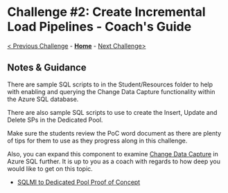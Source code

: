 # Challenge #2: Create Incremental Load Pipelines - Coach's Guide

[< Previous Challenge](Solution-01.md) - **[Home](README.md)** - [Next Challenge>](Solution-03.md)

## Notes & Guidance

There are sample SQL scripts to in the Student/Resources folder to help with enabling and querying the Change Data Capture functionality within the Azure SQL database.

There are also sample SQL scripts to use to create the Insert, Update and Delete SPs in the Dedicated Pool.  

Make sure the students review the PoC word document as there are plenty of tips for them to use as they progress along in this challenge.

Also, you can expand this component to examine [Change Data Capture](https://docs.microsoft.com/en-us/sql/relational-databases/track-changes/about-change-data-capture-sql-server?view=sql-server-ver15) in Azure SQL further.  It is up to you as a coach with regards to how deep you would like to get on this topic.

- [SQLMI to Dedicated Pool Proof of Concept](../Student/Resources/SQLMItoDedicatedPoolProofofConcept.docx)